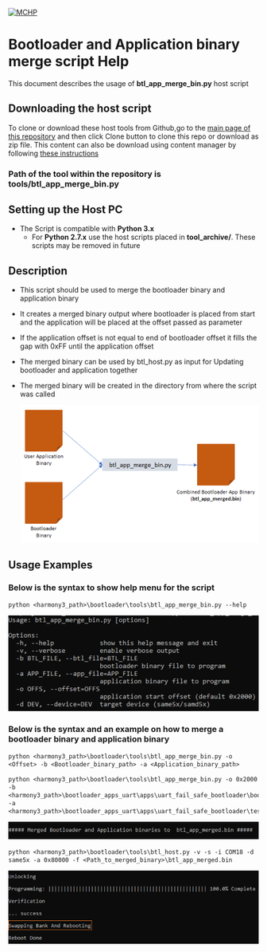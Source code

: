 [![MCHP](https://www.microchip.com/ResourcePackages/Microchip/assets/dist/images/logo.png)](https://www.microchip.com)

# Bootloader and Application binary merge script Help

This document describes the usage of **btl_app_merge_bin.py** host script

## Downloading the host script

To clone or download these host tools from Github,go to the [main page of this repository](https://github.com/Microchip-MPLAB-Harmony/bootloader) and then click Clone button to clone this repo or download as zip file. This content can also be download using content manager by following [these instructions](https://github.com/Microchip-MPLAB-Harmony/contentmanager/wiki)

### Path of the tool within the repository is **tools/btl_app_merge_bin.py**

## Setting up the Host PC

- The Script is compatible with **Python 3.x**
    - For **Python 2.7.x** use the host scripts placed in **tool_archive/**. These scripts may be removed in future

## Description

- This script should be used to merge the bootloader binary and application binary
- It creates a merged binary output where bootloader is placed from start and the application will be placed at the offset passed as parameter
- If the application offset is not equal to end of bootloader offset it fills the gap with 0xFF until the application offset
- The merged binary can be used by btl_host.py as input for Updating bootloader and application together
- The merged binary will be created in the directory from where the script was called

    ![btl_app_merge_bin](./images/btl_app_merge_bin.png)

## Usage Examples

### Below is the syntax to show help menu for the script

```
python <harmony3_path>\bootloader\tools\btl_app_merge_bin.py --help
```

![btl_app_merge_bin_help_menu](./images/btl_app_merge_bin_help_menu.png)

### Below is the syntax and an example on how to merge a bootloader binary and application binary

```
python <harmony3_path>\bootloader\tools\btl_app_merge_bin.py -o <Offset> -b <Bootloader_binary_path> -a <Application_binary_path>
```

```
python <harmony3_path>\bootloader\tools\btl_app_merge_bin.py -o 0x2000 -b <harmony3_path>\bootloader_apps_uart\apps\uart_fail_safe_bootloader\bootloader\firmware\sam_e54_xpro.X\dist\sam_e54_xpro\production\sam_e54_xpro.X.production.bin -a <harmony3_path>\bootloader_apps_uart\apps\uart_fail_safe_bootloader\test_app\firmware\sam_e54_xpro.X\dist\sam_e54_xpro\production\sam_e54_xpro.X.production.bin
```

![btl_app_merge_bin_output](./images/btl_app_merge_bin_output.png)

```
python <harmony3_path>\bootloader\tools\btl_host.py -v -s -i COM18 -d same5x -a 0x80000 -f <Path_to_merged_binary>\btl_app_merged.bin
```

![btl_host_swap_bank_output](./images/btl_host_swap_bank_output.png)
